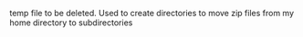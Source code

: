 temp file to be deleted. Used to create directories to move zip files from my home directory to subdirectories
